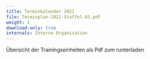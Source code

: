 ```yaml
---
title: Terminkalender 2021
file: Terminplan-2021-Staffel-A3.pdf
weight: 1
download-only: true
internals: Interne Organisation
---
```


Übersicht der Trainingseinheiten als Pdf zum runterladen